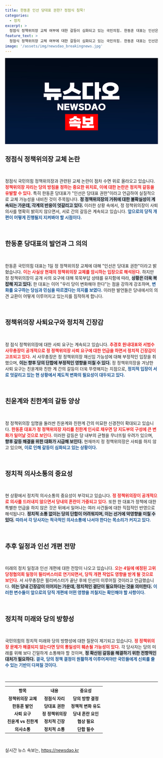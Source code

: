 ```yaml
---
title: 한동훈 인선 당대표 권한? 정점식 침묵!
categories:
  - 정치
excerpt: >
  정점식 정책위의장 교체 여부에 대한 갈등이 심화되고 있는 국민의힘. 한동훈 대표는 인선은 대표 권한이라며 후임 인선에 대한 압박을 시사했다. 침묵하는 정의 의중은 대통령의 의향을 반영하는 것일까? 주말 이후 당 움직임에 귀추가 주목된다.
feature_text: >
  정점식 정책위의장 교체 여부에 대한 갈등이 심화되고 있는 국민의힘. 한동훈 대표는 인선은 대표 권한이라며 후임 인선에 대한 압박을 시사했다. 침묵하는 정의 의중은 대통령의 의향을 반영하는 것일까? 주말 이후 당 움직임에 귀추가 주목된다.
image: '/assets/img/newsdao_breakingnews.jpg'
---
```


<p><img src="/assets/img/newsdao_breakingnews.jpg" alt="koreaapp 속보" /></p>

<h2 data-ke-size="size26">정점식 정책위의장 교체 논란</h2>

<p data-ke-size="size16">&nbsp;</p>

<p>정점식 국민의힘 정책위의장과 관련된 교체 논란이 점차 수면 위로 올라오고 있습니다. <b><span style="color: #ee2323;">정책위의장 자리는 당의 방침을 정하는 중요한 위치로, 이에 대한 논란은 정치적 갈등을 유발할 수 있다.</span></b> 특히 한동훈 당대표가 "인선은 당대표 권한"이라고 언급하여 실질적으로 교체 가능성을 내비친 것이 주목됩니다. <b><span style="background-color: #21538527;">정 정책위의장의 거취에 대한 불확실성이 계속되는 가운데, 각계의 반응이 엇갈리고 있다.</span></b> 이러한 상황 속에서, 정 정책위의장이 사퇴 의사를 명확히 밝히지 않으면서, 서로 간의 갈등은 계속되고 있습니다. <b><span style="color: #1a5490;">앞으로의 당직 개편이 어떻게 진행될지 지켜봐야 할 시점이다.</span></b></p>

<p data-ke-size="size16">&nbsp;</p>

<h2 data-ke-size="size26">한동훈 당대표의 발언과 그 의의</h2>

<p data-ke-size="size16">&nbsp;</p>

<p>한동훈 국민의힘 대표는 1일 정 정책위의장 교체에 대해 "인선은 당대표 권한"이라고 밝혔습니다. <b><span style="color: #ee2323;">이는 사실상 현재의 정책위의장 교체를 암시하는 입장으로 해석된다.</span></b> 하지만 정 정책위의장이 공개 사의 요구에 대해 묵묵부답 상태를 유지함에 따라, <b><span style="background-color: #21538527;">상황은 더욱 복잡해 지고 있다.</span></b> 한 대표는 이어 "우리 당이 변화해야 한다"는 점을 강하게 강조하며, <b><span style="color: #1a5490;">변화를 요구하는 당심과 민심을 따르겠다는 의지를 보였다.</span></b> 이러한 발언들은 당내에서의 의견 교환이 어떻게 이루어지고 있는지를 짐작하게 합니다.</p>

<p data-ke-size="size16">&nbsp;</p>

<h2 data-ke-size="size26">정책위의장 사퇴요구와 정치적 긴장감</h2>

<p data-ke-size="size16">&nbsp;</p>

<p>정 점식 정책위의장에 대한 사퇴 요구는 계속되고 있습니다. <b><span style="color: #ee2323;">추경호 원내대표와 서범수 사무총장이 공개적으로 정 정책위의장 사퇴 요구에 대한 언급을 하면서 정치적 긴장감이 고조되고 있다.</span></b> 서 사무총장은 정 정책위의장 재신임 가능성에 대해 부정적인 입장을 취했으며, <b><span style="background-color: #21538527;">이는 향후 당의 단합에 부정적인 영향을 미칠 수 있다.</span></b> 정 정책위의장을 겨냥한 사퇴 요구는 친윤계와 친한 계 간의 갈등이 더욱 뚜렷해지는 지점으로, <b><span style="color: #1a5490;">정치적 입장이 서로 엇갈리고 있는 현 상황에서 제도적 변화의 필요성이 대두되고 있다.</span></b></p>

<p data-ke-size="size16">&nbsp;</p>

<h2 data-ke-size="size26">친윤계와 친한계의 갈등 양상</h2>

<p data-ke-size="size16">&nbsp;</p>

<p>정 정책위의장 임명을 둘러싼 친윤계와 친한계 간의 미묘한 신경전이 확대되고 있습니다. <b><span style="color: #ee2323;">한동훈 대표가 정 정책위의장 자리를 친한계 인사로 채우면 당 지도부의 구성에 큰 변화가 일어날 것으로 보인다.</span></b> 이러한 갈등은 당 내부의 균형을 무너뜨릴 우려가 있으며, <b><span style="background-color: #21538527;">향후 갈등 해결을 위한 대화가 시급해 보인다.</span></b> 현재까지 정 정책위의장은 사퇴를 하지 않고 있으며, <b><span style="color: #1a5490;">이로 인해 갈등이 심화되고 있는 상황이다.</span></b></p>

<p data-ke-size="size16">&nbsp;</p>

<h2 data-ke-size="size26">정치적 의사소통의 중요성</h2>

<p data-ke-size="size16">&nbsp;</p>

<p>현 상황에서 정치적 의사소통의 중요성이 부각되고 있습니다. <b><span style="color: #ee2323;">정 정책위의장이 공개적으로 의사를 드러내지 않으면서 당내의 혼란이 가중되고 있다.</span></b> 또한 한 대표가 정책에 대한 특별한 언급을 하지 않은 것은 뒤에서 일어나는 여러 사건들에 대한 직접적인 반영으로 해석됩니다. <b><span style="background-color: #21538527;">정치적 소통 없이는 당의 단합이 어려워지며, 이는 선거에 악영향을 미칠 수 있다.</span></b> <b><span style="color: #1a5490;">따라서 각 당사자는 적극적인 의사소통에 나서야 한다는 목소리가 커지고 있다.</span></b></p>

<p data-ke-size="size16">&nbsp;</p>

<h2 data-ke-size="size26">추후 일정과 인선 개편 전망</h2>

<p data-ke-size="size16">&nbsp;</p>

<p>미래의 정치 일정과 인선 개편에 대한 전망이 나오고 있습니다. <b><span style="color: #ee2323;">오는 4일에 예정된 고위 당정협의회 일정이 필리버스터로 연기되면서, 당직 개편 작업도 영향을 받게 될 것으로 보인다.</span></b> 서 사무총장은 필리버스터가 끝난 후에 인선이 이루어질 것이라고 언급했습니다. <b><span style="background-color: #21538527;">이는 당내 긴장감이 이어지는 가운데, 정치적인 결단이 필요하다는 것을 의미한다.</span></b> <b><span style="color: #1a5490;">이러한 변수들이 앞으로의 당직 개편에 어떤 영향을 끼칠지는 확인해야 할 사항이다.</span></b></p>

<p data-ke-size="size16">&nbsp;</p>

<h2 data-ke-size="size26">정치적 미래와 당의 방향성</h2>

<p data-ke-size="size16">&nbsp;</p>

<p>국민의힘의 정치적 미래와 당의 방향성에 대한 질문이 제기되고 있습니다. <b><span style="color: #ee2323;">정 정책위의장 문제가 해결되지 않는다면 당의 통일성이 훼손될 가능성이 있다.</span></b> 각 당사자는 당의 미래를 위해 보다 긴밀하게 소통해야 할 것이며, <b><span style="background-color: #21538527;">정 확산된 갈등을 해결하기 위한 전향적인 대처가 필요하다.</span></b> <b><span style="color: #1a5490;">결국, 당의 정책 결정이 원활하게 이루어져야만 국민들에게 신뢰를 줄 수 있는 기반이 다져질 것이다.</span></b></p>

<p data-ke-size="size16">&nbsp;</p>

<hr>

<table style="width:100%">
  <tr>
    <th style="text-align: center;"><b>항목</b></th>
    <th style="text-align: center;"><b>내용</b></th>
    <th style="text-align: center;"><b>중요성</b></th>
  </tr>
  <tr>
    <td style="text-align: center; height: 17px;"><b>정책위의장 교체</b></td>
    <td style="text-align: center; height: 17px;"><b>정점식 자리</b></td>
    <td style="text-align: center; height: 17px;"><b>당의 방향 결정</b></td>
  </tr>
  <tr>
    <td style="text-align: center; height: 17px;"><b>한동훈 발언</b></td>
    <td style="text-align: center; height: 17px;"><b>당대표 권한</b></td>
    <td style="text-align: center; height: 17px;"><b>정책적 변화 유도</b></td>
  </tr>
  <tr>
    <td style="text-align: center; height: 17px;"><b>사퇴 요구</b></td>
    <td style="text-align: center; height: 17px;"><b>정 정책위의장</b></td>
    <td style="text-align: center; height: 17px;"><b>당내 혼란 요인</b></td>
  </tr>
  <tr>
    <td style="text-align: center; height: 17px;"><b>친윤계 vs 친한계</b></td>
    <td style="text-align: center; height: 17px;"><b>정치적 긴장</b></td>
    <td style="text-align: center; height: 17px;"><b>협상 필요</b></td>
  </tr>
  <tr>
    <td style="text-align: center; height: 17px;"><b>의사소통</b></td>
    <td style="text-align: center; height: 17px;"><b>정치적 소통</b></td>
    <td style="text-align: center; height: 17px;"><b>단합 필수</b></td>
  </tr>
</table>

<p data-ke-size="size16">&nbsp;</p>
실시간 뉴스 속보는, <a href="https://newsdao.kr" rel="dofollow">https://newsdao.kr</a>


